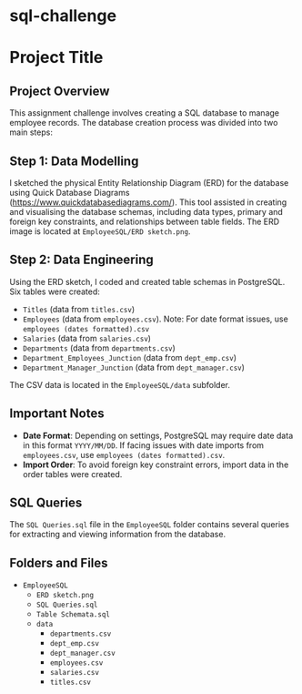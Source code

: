 # sql-challenge
# Project Title

## Project Overview

This assignment challenge involves creating a SQL database to manage employee records. The database creation process was divided into two main steps:

## Step 1: Data Modelling

I sketched the physical Entity Relationship Diagram (ERD) for the database using Quick Database Diagrams (https://www.quickdatabasediagrams.com/). This tool assisted in creating and visualising the database schemas, including data types, primary and foreign key constraints, and relationships between table fields. The ERD image is located at `EmployeeSQL/ERD sketch.png`.

## Step 2: Data Engineering

Using the ERD sketch, I coded and created table schemas in PostgreSQL. Six tables were created:

- `Titles` (data from `titles.csv`)
- `Employees` (data from `employees.csv`). Note: For date format issues, use `employees (dates formatted).csv`
- `Salaries` (data from `salaries.csv`)
- `Departments` (data from `departments.csv`)
- `Department_Employees_Junction` (data from `dept_emp.csv`)
- `Department_Manager_Junction` (data from `dept_manager.csv`)

The CSV data is located in the `EmployeeSQL/data` subfolder.

## Important Notes

- **Date Format**: Depending on settings, PostgreSQL may require date data in this format `YYYY/MM/DD`. If facing issues with date imports from `employees.csv`, use `employees (dates formatted).csv`.
- **Import Order**: To avoid foreign key constraint errors, import data in the order tables were created.

## SQL Queries

The `SQL Queries.sql` file in the `EmployeeSQL` folder contains several queries for extracting and viewing information from the database.

## Folders and Files

- `EmployeeSQL`
  - `ERD sketch.png`
  - `SQL Queries.sql`
  - `Table Schemata.sql`
  - `data`
    - `departments.csv`
    - `dept_emp.csv`
    - `dept_manager.csv`
    - `employees.csv`
    - `salaries.csv`
    - `titles.csv`
